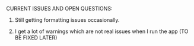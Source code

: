 CURRENT ISSUES AND OPEN QUESTIONS:

1. Still getting formatting issues occasionally.

1. I get a lot of warnings which are not real issues when I run the app (TO BE FIXED LATER)
